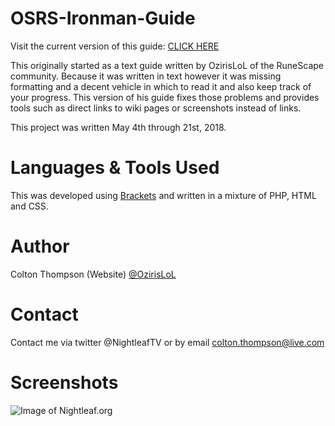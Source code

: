 # OSRS-Ironman-Guide

Visit the current version of this guide: [CLICK HERE](http://nightleaf.org)

This originally started as a text guide written by OzirisLoL of the RuneScape community.  Because it was written in text however it was missing formatting and a decent vehicle in which to read it and also keep track of your progress.  This version of his guide fixes those problems and provides tools such as direct links to wiki pages or screenshots instead of links.

This project was written May 4th through 21st, 2018.

# Languages & Tools Used

This was developed using [Brackets](http://brackets.io) and written in a mixture of PHP, HTML and CSS.

# Author

Colton Thompson (Website)
[@OzirisLoL](https://twitter.com/ozirisLoL)

# Contact

Contact me via twitter @NightleafTV or by email colton.thompson@live.com


# Screenshots

![Image of Nightleaf.org](https://i.imgur.com/DBUudFl.png)
